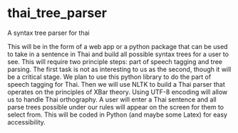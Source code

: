 # thai_tree_parser
A syntax tree parser for thai

This will be in the form of a web app or a python package that can be used to take in a sentence in Thai and build all possible syntax trees for a user to see. This will require two principle steps: part of speech tagging and tree parsing. The first task is not as interesting to us as the second, though it will be a critical stage. We plan to use this python library to do the part of speech tagging for Thai. Then we will use NLTK to build a Thai parser that operates on the principles of XBar theory. Using UTF-8 encoding will allow us to handle Thai orthography. A user will enter a Thai sentence and all parse trees possible under our rules will appear on the screen for them to select from. This will be coded in Python (and maybe some Latex) for easy accessibility.
